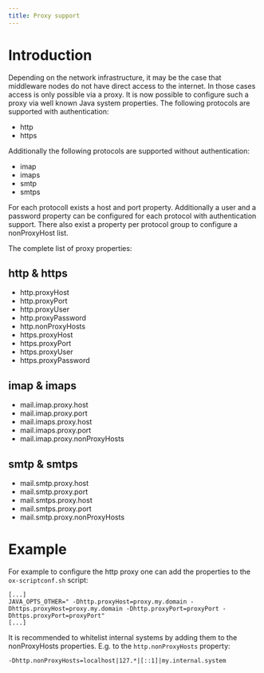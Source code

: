 ```yaml
---
title: Proxy support
---
```


# Introduction

Depending on the network infrastructure, it may be the case that middleware nodes do not have direct access to the internet.
In those cases access is only possible via a proxy. It is now possible to configure such a proxy via well known Java system properties.
The following protocols are supported with authentication:

* http
* https

Additionally the following protocols are supported without authentication:

* imap
* imaps
* smtp
* smtps

For each protocoll exists a host and port property. Additionally a user and a password property can be configured for each protocol with authentication support.
There also exist a property per protocol group to configure a nonProxyHost list.

The complete list of proxy properties:

## http & https
* http.proxyHost
* http.proxyPort
* http.proxyUser
* http.proxyPassword
* http.nonProxyHosts
* https.proxyHost
* https.proxyPort
* https.proxyUser
* https.proxyPassword

## imap & imaps
* mail.imap.proxy.host
* mail.imap.proxy.port
* mail.imaps.proxy.host
* mail.imaps.proxy.port
* mail.imap.proxy.nonProxyHosts

## smtp & smtps
* mail.smtp.proxy.host
* mail.smtp.proxy.port
* mail.smtps.proxy.host
* mail.smtps.proxy.port
* mail.smtp.proxy.nonProxyHosts

# Example

For example to configure the http proxy one can add the properties to the `ox-scriptconf.sh` script:

```
[...]
JAVA_OPTS_OTHER=" -Dhttp.proxyHost=proxy.my.domain -Dhttps.proxyHost=proxy.my.domain -Dhttp.proxyPort=proxyPort -Dhttps.proxyPort=proxyPort"
[...]
```

It is recommended to whitelist internal systems by adding them to the nonProxyHosts properties. E.g. to the `http.nonProxyHosts` property:

```
-Dhttp.nonProxyHosts=localhost|127.*|[::1]|my.internal.system
```
